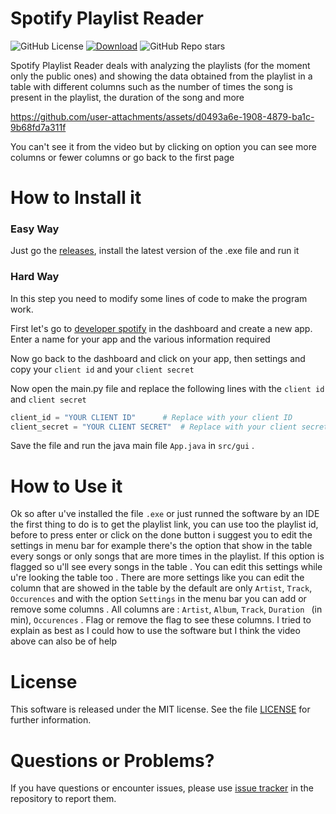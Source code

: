 # Spotify Playlist Reader

![GitHub License](https://img.shields.io/github/license/profumato4/Spotify-Playlist-Reader)
[![Download](https://img.shields.io/github/downloads/profumato4/Spotify-Playlist-Reader/total)](https://github.com/profumato4/Spotify-Playlist-Reader/releases)
![GitHub Repo stars](https://img.shields.io/github/stars/profumato4/Spotify-Playlist-Reader)



Spotify Playlist Reader deals with analyzing the playlists (for the moment only the public ones) and showing the data obtained from the playlist in a table with different columns such as the number of times the song is present in the playlist, the duration of the song and more

https://github.com/user-attachments/assets/d0493a6e-1908-4879-ba1c-9b68fd7a311f

You can't see it from the video but by clicking on option you can see more columns or fewer columns or go back to the first page

# How to Install it

### Easy Way

Just go the [releases](https://github.com/profumato4/Spotify-Playlist-Reader/releases), install the latest version of the .exe file and run it



### Hard Way

In this step you need to modify some lines of code to make the program work. 

First let's go to [developer spotify](https://developer.spotify.com/dashboard) in the dashboard and create a new app. Enter a name for your app and the various information required

Now go back to the dashboard and click on your app, then settings and copy your `client id` and your `client secret`

Now open the main.py file and replace the following lines with the `client id` and `client secret`

```python
client_id = "YOUR CLIENT ID"      # Replace with your client ID
client_secret = "YOUR CLIENT SECRET"  # Replace with your client secret
```

Save the file and run the java main file `App.java` in `src/gui` . 

# How to Use it

Ok so after u've installed the file `.exe` or just runned the software by an IDE the first thing to do is to get the playlist link, you can use too the playlist id, before to press enter or click on the done button i suggest you to edit the settings in menu bar for example there's the option that show in the table every songs or only songs that are more times in the playlist. If this option is flagged so u'll see every songs in the table . You can edit this settings while u're looking the table too . There are more settings like you can edit the column that are showed in the table by the default are only `Artist`, `Track`, `Occurences` and with the option `Settings` in the menu bar you can add or remove some columns . All columns are : `Artist`, `Album`, `Track`, `Duration ` (in min), `Occurences` . Flag or remove the flag to see these columns. I tried to explain as best as I could how to use the software but I think the video above can also be of help

# License
This software is released under the MIT license. See the file [LICENSE](https://github.com/profumato4/Spotify-Playlist-Reader/blob/master/LICENSE.MD) for further information.

# Questions or Problems?
If you have questions or encounter issues, please use [issue tracker](https://github.com/profumato4/Spotify-Playlist-Reader/issues) in the repository to report them.


